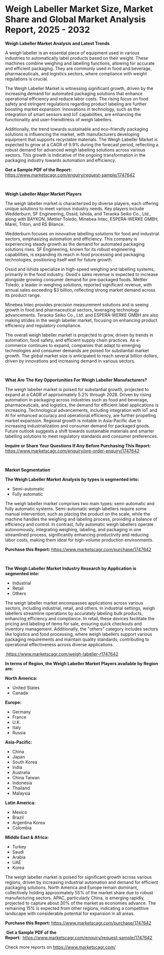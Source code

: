 <p><h1>Weigh Labeller Market Size, Market Share and Global Market Analysis Report, 2025 - 2032</h1></p><p><strong>Weigh Labeller Market Analysis and Latest Trends</strong></p>
<p><p>A weigh labeller is an essential piece of equipment used in various industries to automatically label products based on their weight. These machines combine weighing and labelling functions, allowing for accurate and efficient packaging. They are commonly used in food and beverage, pharmaceuticals, and logistics sectors, where compliance with weight regulations is crucial. </p><p>The Weigh Labeller Market is witnessing significant growth, driven by the increasing demand for automated packaging solutions that enhance operational efficiency and reduce labor costs. The rising focus on food safety and stringent regulations regarding product labeling are further boosting market expansion. Innovations in technology, such as the integration of smart sensors and IoT capabilities, are enhancing the functionality and user-friendliness of weigh labellers.</p><p>Additionally, the trend towards sustainable and eco-friendly packaging solutions is influencing the market, with manufacturers developing equipment that supports recyclable materials. The Weigh Labeller Market is expected to grow at a CAGR of 9.9% during the forecast period, reflecting a robust demand for advanced weigh labelling solutions across various sectors. This growth is indicative of the ongoing transformation in the packaging industry towards automation and efficiency.</p></p>
<p><strong>Get a Sample PDF of the Report:&nbsp;</strong> <a href="https://www.marketscagr.com/enquiry/request-sample/1747642?utm_campaign=2882&utm_medium=2&utm_source=Github&utm_content=ia&utm_term=10042025&utm_id=weigh-labeller">https://www.marketscagr.com/enquiry/request-sample/1747642</a></p>
<p>&nbsp;</p>
<p><strong>Weigh Labeller Major Market Players</strong></p>
<p><p>The weigh labeller market is characterized by diverse players, each offering unique solutions to meet various industry needs. Key players include Wedderburn, SF Engineering, Ossid, Ishida, and Teraoka Seiko Co., Ltd., along with BAYKON, Mettler Toledo, Minebea Intec, ESPERA-WERKE GMBH, Marel, Triton, and RS Bilance.</p><p>Wedderburn focuses on innovative labelling solutions for food and industrial sectors, emphasizing automation and efficiency. This company is experiencing steady growth as the demand for automated packaging solutions rises. SF Engineering, known for its robust engineering capabilities, is expanding its reach in food processing and packaging technologies, positioning itself well for future growth.</p><p>Ossid and Ishida specialize in high-speed weighing and labelling systems, primarily in the food industry. Ossid's sales revenue is expected to increase alongside growing consumer demand for pre-packaged foods. Mettler Toledo, a leader in weighing solutions, reported significant revenue, with annual sales exceeding $3 billion, reflecting strong market demand across its product range. </p><p>Minebea Intec provides precision measurement solutions and is seeing growth in food and pharmaceutical sectors, leveraging technology advancements. Teraoka Seiko Co., Ltd. and ESPERA-WERKE GMBH are also making strides in the weigh labeller market, focusing on enhancing product efficiency and regulatory compliance.</p><p>The overall weigh labeller market is projected to grow, driven by trends in automation, food safety, and efficient supply chain practices. As e-commerce continues to expand, companies that adapt to emerging technologies and consumer demands are poised for substantial market growth. The global market size is anticipated to reach several billion dollars, driven by innovations and increasing demand in various sectors.</p></p>
<p>&nbsp;</p>
<p><strong>What Are The Key Opportunities For Weigh Labeller Manufacturers?</strong></p>
<p><p>The weigh labeller market is poised for substantial growth, projected to expand at a CAGR of approximately 5.2% through 2028. Driven by rising automation in packaging across industries such as food and beverage, pharmaceuticals, and logistics, the demand for efficient label applications is increasing. Technological advancements, including integration with IoT and AI for enhanced accuracy and operational efficiency, are further propelling market expansion. Regional growth is notable in Asia-Pacific due to increasing industrialization and consumer demand for packaged goods. Future outlook suggests a shift towards sustainable materials and smarter labelling solutions to meet regulatory standards and consumer preferences.</p></p>
<p><strong>Inquire or Share Your Questions If Any Before Purchasing This Report:</strong> <a href="https://www.marketscagr.com/enquiry/pre-order-enquiry/1747642?utm_campaign=2882&utm_medium=2&utm_source=Github&utm_content=ia&utm_term=10042025&utm_id=weigh-labeller">https://www.marketscagr.com/enquiry/pre-order-enquiry/1747642</a></p>
<p>&nbsp;</p>
<p><strong>Market Segmentation</strong></p>
<p><strong>The Weigh Labeller Market Analysis by types is segmented into:</strong></p>
<p><ul><li>Semi-automatic</li><li>Fully automatic</li></ul></p>
<p><p>The weigh labeller market comprises two main types: semi-automatic and fully automatic systems. Semi-automatic weigh labellers require some manual intervention, such as placing the product on the scale, while the machine handles the weighing and labeling process, providing a balance of efficiency and control. In contrast, fully automatic weigh labellers operate autonomously, integrating weighing, labeling, and packaging in one streamlined process, significantly enhancing productivity and reducing labor costs, making them ideal for high-volume production environments.</p></p>
<p><strong>Purchase this Report:&nbsp;</strong><a href="https://www.marketscagr.com/purchase/1747642?utm_campaign=2882&utm_medium=2&utm_source=Github&utm_content=ia&utm_term=10042025&utm_id=weigh-labeller">https://www.marketscagr.com/purchase/1747642</a></p>
<p>&nbsp;</p>
<p><strong>The Weigh Labeller Market Industry Research by Application is segmented into:</strong></p>
<p><ul><li>Industrial</li><li>Retail</li><li>Others</li></ul></p>
<p><p>The weigh labeller market encompasses applications across various sectors, including industrial, retail, and others. In industrial settings, weigh labellers streamline operations by accurately labeling bulk products, enhancing efficiency and compliance. In retail, these devices facilitate the pricing and labeling of items for sale, ensuring quick checkouts and inventory management. Additionally, the "others" category includes sectors like logistics and food processing, where weigh labellers support various packaging requirements and maintain quality standards, contributing to operational effectiveness across diverse applications.</p></p>
<p><a href="https://www.marketscagr.com/weigh-labeller-r1747642?utm_campaign=2882&utm_medium=2&utm_source=Github&utm_content=ia&utm_term=10042025&utm_id=weigh-labeller">&nbsp;https://www.marketscagr.com/weigh-labeller-r1747642</a></p>
<p><strong>In terms of Region, the Weigh Labeller Market Players available by Region are:</strong></p>
<p>
    <p> <strong> North America: </strong>
        <ul>
            <li>United States</li>
            <li>Canada</li>
        </ul>
        </p> 
    <p> <strong> Europe: </strong>
        <ul>
            <li>Germany</li>
            <li>France</li>
            <li>U.K.</li>
            <li>Italy</li>
            <li>Russia</li>
        </ul>
        </p> 
    <p> <strong> Asia-Pacific: </strong>
        <ul>
            <li>China</li>
            <li>Japan</li>
            <li>South Korea</li>
            <li>India</li>
            <li>Australia</li>
            <li>China Taiwan</li>
            <li>Indonesia</li>
            <li>Thailand</li>
            <li>Malaysia</li>
        </ul>
        </p> 
    <p> <strong> Latin America: </strong>
        <ul>
            <li>Mexico</li>
            <li>Brazil</li>
            <li>Argentina Korea</li>
            <li>Colombia</li>
        </ul>
        </p> 
    <p> <strong> Middle East & Africa: </strong>
        <ul>
            <li>Turkey</li>
            <li>Saudi</li>
            <li>Arabia</li>
            <li>UAE</li>
            <li>Korea</li>
        </ul>
    </p>
    </p>
<p><p>The weigh labeller market is poised for significant growth across various regions, driven by increasing industrial automation and demand for efficient packaging solutions. North America and Europe remain dominant, collectively holding approximately 55% of the market share due to robust manufacturing sectors. APAC, particularly China, is emerging rapidly, projected to capture about 30% of the market as economies advance. The remaining 15% is expected from other regions, indicating a competitive landscape with considerable potential for expansion in all areas.</p></p>
<p><strong>Purchase this Report: </strong><a href="https://www.marketscagr.com/purchase/1747642?utm_campaign=2882&utm_medium=2&utm_source=Github&utm_content=ia&utm_term=10042025&utm_id=weigh-labeller">https://www.marketscagr.com/purchase/1747642</a></p>
<p>&nbsp;<strong>Get a Sample PDF of the Report:&nbsp;&nbsp;</strong><a href="https://www.marketscagr.com/enquiry/request-sample/1747642?utm_campaign=2882&utm_medium=2&utm_source=Github&utm_content=ia&utm_term=10042025&utm_id=weigh-labeller">https://www.marketscagr.com/enquiry/request-sample/1747642</a></p>
<p><strong></strong></p>
<p>Check more reports on <a href="https://www.marketscagr.com/?utm_campaign=2882&utm_medium=2&utm_source=Github&utm_content=ia&utm_term=10042025&utm_id=weigh-labeller">https://www.marketscagr.com/</a></p>